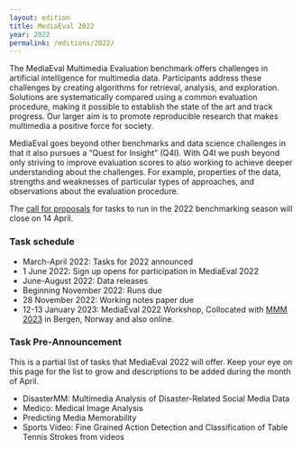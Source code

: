 ```yaml
---
layout: edition
title: MediaEval 2022
year: 2022
permalink: /editions/2022/
---
```


The MediaEval Multimedia Evaluation benchmark offers challenges in artificial intelligence for multimedia data. Participants address these challenges by creating algorithms for retrieval, analysis, and exploration. Solutions are systematically compared using a common evaluation procedure, making it possible to establish the state of the art and track progress. Our larger aim is to promote reproducible research that makes multimedia a positive force for society. 

MediaEval goes beyond other benchmarks and data science challenges in that it also pursues a “Quest for Insight” (Q4I). With Q4I we push beyond only striving to improve evaluation scores to also working to achieve deeper understanding about the challenges. For example, properties of the data,  strengths and weaknesses of particular types of approaches, and observations about the evaluation procedure.

The [call for proposals](https://multimediaeval.github.io/) for tasks to run in the 2022 benchmarking season will close on 14 April.

### Task schedule

* March-April 2022: Tasks for 2022 announced
* 1 June 2022: Sign up opens for participation in MediaEval 2022 
* June-August 2022: Data releases 
* Beginning November 2022: Runs due 
* 28 November 2022: Working notes paper due
* 12-13 January 2023: MediaEval 2022 Workshop, Collocated with [MMM 2023](https://www.mmm2023.no) in Bergen, Norway and also online.

### Task Pre-Announcement

This is a partial list of tasks that MediaEval 2022 will offer. Keep your eye on this page for the list to grow and descriptions to be added during the month of April.

* DisasterMM: Multimedia Analysis of Disaster-Related Social Media Data
* Medico: Medical Image Analysis
* Predicting Media Memorability
* Sports Video: Fine Grained Action Detection and Classification of Table Tennis Strokes from videos
